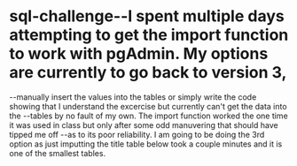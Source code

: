 # sql-challenge--I spent multiple days attempting to get the import function to work with pgAdmin. My options are currently to go back to version 3, 
--manually insert the values into the tables or simply write the code showing that I understand the excercise but currently can't get the data into the 
--tables by no fault of my own. The import function worked the one time it was used in class but only after some odd manuvering that should have tipped me off
--as to its poor reliability. I am going to be doing the 3rd option as just imputting the title table below took a couple minutes and it is one of the smallest tables.
